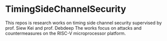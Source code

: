 # TimingSideChannelSecurity
This repos is research works on timing side channel security supervised by prof. Siew Kei and prof. Debdeep
The works focus on attacks and countermeasures on the RISC-V microprocessor platform. 
